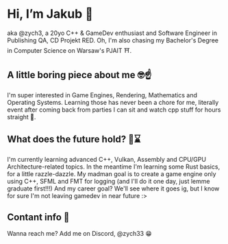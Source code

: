 # Hi, I’m Jakub 👋
aka @zych3, a 20yo C++ & GameDev enthusiast and Software Engineer in Publishing QA, CD Projekt RED. Oh, I'm also chasing my Bachelor's Degree in Computer Science on Warsaw's PJAIT ⛩️.

## A little boring piece about me 🤓☝️
I'm super interested in Game Engines, Rendering, Mathematics and Operating Systems.
 Learning those has never been a chore for me, literally event after coming back from parties I can sit and watch cpp stuff for hours straight 🗿.

## What does the future hold? 🤔⌛
I'm currently learning advanced C++, Vulkan, Assembly and CPU/GPU Architecture-related topics. In the meantime I'm learning some Rust basics, for a little razzle-dazzle.
My madman goal is to create a game engine only using C++, SFML and FMT for logging (and I'll do it one day, just lemme graduate first!!!)
And my career goal? We'll see where it goes ig, but I know for sure I'm not leaving gamedev in near future :>

## Contant info 📧
Wanna reach me? Add me on Discord, @zych33 😁

<!---
zych3/zych3 is a ✨ special ✨ repository because its `README.md` (this file) appears on your GitHub profile.
You can click the Preview link to take a look at your changes.
--->
